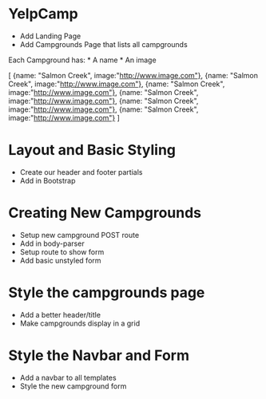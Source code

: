 # YelpCamp

* Add Landing Page
* Add Campgrounds Page that lists all campgrounds

Each Campground has: 
    * A name
    * An image

[
    {name: "Salmon Creek", image:"http://www.image.com"},
    {name: "Salmon Creek", image:"http://www.image.com"},
    {name: "Salmon Creek", image:"http://www.image.com"},
    {name: "Salmon Creek", image:"http://www.image.com"},
    {name: "Salmon Creek", image:"http://www.image.com"},
    {name: "Salmon Creek", image:"http://www.image.com"}
]


# Layout and Basic Styling
* Create our header and footer partials
* Add in Bootstrap

# Creating New Campgrounds
* Setup new campground POST route
* Add in body-parser
* Setup route to show form
* Add basic unstyled form

# Style the campgrounds page
* Add a better header/title
* Make campgrounds display in a grid

# Style the Navbar and Form
* Add a navbar to all templates
* Style the new campground form
